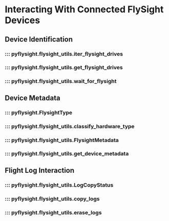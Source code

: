 # Interacting With Connected FlySight Devices

## Device Identification
### ::: pyflysight.flysight_utils.iter_flysight_drives
### ::: pyflysight.flysight_utils.get_flysight_drives
### ::: pyflysight.flysight_utils.wait_for_flysight

## Device Metadata
### ::: pyflysight.FlysightType
### ::: pyflysight.flysight_utils.classify_hardware_type
### ::: pyflysight.flysight_utils.FlysightMetadata
### ::: pyflysight.flysight_utils.get_device_metadata

## Flight Log Interaction
### ::: pyflysight.flysight_utils.LogCopyStatus
### ::: pyflysight.flysight_utils.copy_logs
### ::: pyflysight.flysight_utils.erase_logs
